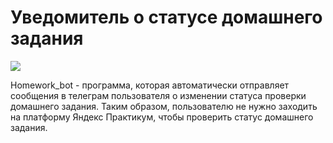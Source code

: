 # Уведомитель о статусе домашнего задания 

![](https://www.askpython.com/wp-content/uploads/2022/09/Python-Telegram-Bot.jpg)

Homework_bot - программа, которая автоматически отправляет сообщения в телеграм пользователя о изменении статуса проверки домашнего задания. Таким образом, пользователю не нужно заходить на платформу Яндекс Практикум, чтобы проверить статус домашнего задания.
